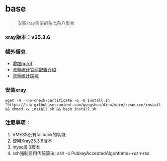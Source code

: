 # base
> 安装xray需要的杂七杂八集合

### xray版本：v25.3.6

### 额外信息
- [增加pprof](https://github.com/XTLS/Xray-core/pull/1000)
- [流量统计官网配置介绍](https://xtls.github.io/config/stats.html#statsobject)
- [流量统计踩坑](https://bytemeta.vip/repo/XTLS/Xray-core/issues/687)

### 安装xray
```shell
wget -N --no-check-certificate -q -O install.sh "https://raw.githubusercontent.com/gongshen/dino/main/resource/install.sh" && chmod +x install.sh && bash install.sh
```

### 注意事项：
1. VMESS没有fallback的功能
2. 使用Xray25.3.6版本
3. mysql8.0版本
4. ssh强制启用传统算法: ssh -o PubkeyAcceptedAlgorithms=+ssh-rsa